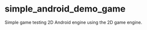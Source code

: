 simple_android_demo_game
========================

Simple game testing 2D Android engine using the 2D game engine.

